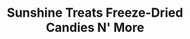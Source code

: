 ---
title: "Sunshine Treats Freeze-Dried Candies N' More"
url: /wichita/sunshine-treats-freeze-dried-candies-n-more/
shop: confectionery
---